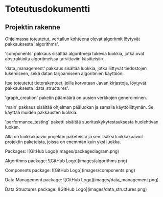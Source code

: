 <h1>Toteutusdokumentti</h1>

<h2>Projektin rakenne</h2>
<p/>
Ohjelmassa toteutetut, vertailun kohteena olevat algoritmit löytyvät pakkauksesta 'algorithms'. 
<p/>
'components' pakkaus sisältää algoritmeja tukevia luokkia, jotka ovat abstraktioita algoritmeissa tarvittaviin 
käsitteisiin.
<p/>
'data_management' pakkaus sisältää luokkia, jotka liittyvät tiedostojen lukemiseen, sekä datan tarjoamiseen
algoritmien käyttöön.
<p/>
Itse toteutetut tietorakenteet, joilla korvataan Javan kirjastoja, löytyvät pakkauksesta 
'data_structures'.
<p/>
'graph_creation' paketin päämäärä on uusien verkkojen generoiminen.
<p/>
'main' pakkaus sisältää ohjelman pääluokan ja samalla käyttöliittymän. Se käyttää muiden pakkausten luokkia.
<p/>
'performance_testing' paketti sisältää suorituskykytestauksesta huolehtivan luokan.
<p/>
<p/>
Alla on luokkakaavio projektin paketeista ja sen lisäksi luokkakaaviot projektin paketeista, joissa on enemmän kuin
yksi luokka.
<p/>
Packages:
![GitHub Logo](images/packagediagram.png)
<p/>
Algorithms package:
![GitHub Logo](images/algorithms.png)
<p/>
Components package:
![GitHub Logo](images/components.png)
<p/>
Data Management package:
![GitHub Logo](images/data_management.png)
<p/>
Data Structures package:
![GitHub Logo](images/data_structures.png)
<p/>
<p/>
